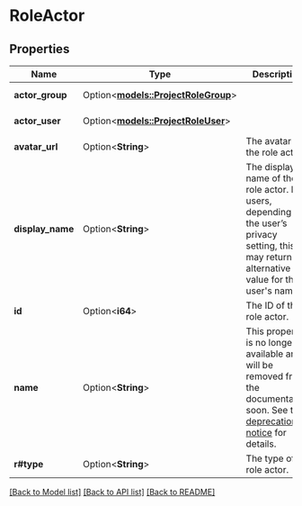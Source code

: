 # RoleActor

## Properties

Name | Type | Description | Notes
------------ | ------------- | ------------- | -------------
**actor_group** | Option<[**models::ProjectRoleGroup**](ProjectRoleGroup.md)> |  | [optional][readonly]
**actor_user** | Option<[**models::ProjectRoleUser**](ProjectRoleUser.md)> |  | [optional][readonly]
**avatar_url** | Option<**String**> | The avatar of the role actor. | [optional][readonly]
**display_name** | Option<**String**> | The display name of the role actor. For users, depending on the user’s privacy setting, this may return an alternative value for the user's name. | [optional][readonly]
**id** | Option<**i64**> | The ID of the role actor. | [optional][readonly]
**name** | Option<**String**> | This property is no longer available and will be removed from the documentation soon. See the [deprecation notice](https://developer.atlassian.com/cloud/jira/platform/deprecation-notice-user-privacy-api-migration-guide/) for details. | [optional][readonly]
**r#type** | Option<**String**> | The type of role actor. | [optional][readonly]

[[Back to Model list]](../README.md#documentation-for-models) [[Back to API list]](../README.md#documentation-for-api-endpoints) [[Back to README]](../README.md)


